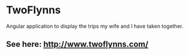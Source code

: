 # TwoFlynns

Angular application to display the trips my wife and I have taken together.

## See here: http://www.twoflynns.com/
